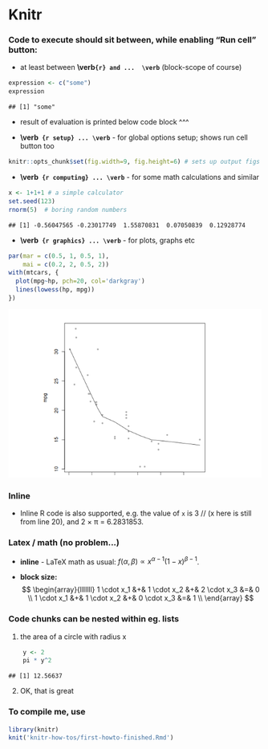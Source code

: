 # Knitr
### Code to execute should sit between, while enabling “Run cell” button:

* at least between **\verb`````{r} and ...  \verb`````** (block-scope of course)

``` r
expression <- c("some")
expression
```

```
## [1] "some"
```

* result of evaluation is printed below code block ^^^

* **\verb````` {r setup} ... \verb`````** - for global options setup; shows run cell button too

``` r
knitr::opts_chunk$set(fig.width=9, fig.height=6) # sets up output figs (8 x 6 '')
```

* **\verb````` {r computing} ... \verb`````** - for some math calculations and similar

``` r
x <- 1+1+1 # a simple calculator
set.seed(123)
rnorm(5)  # boring random numbers
```

```
## [1] -0.56047565 -0.23017749  1.55870831  0.07050839  0.12928774
```

* **\verb````` {r graphics} ... \verb`````**  - for plots, graphs etc

``` r
par(mar = c(0.5, 1, 0.5, 1),
    mai = c(0.2, 2, 0.5, 2))
with(mtcars, {
  plot(mpg~hp, pch=20, col='darkgray')
  lines(lowess(hp, mpg))
})
```

![plot of chunk graphics](figure/graphics-1.png)

### Inline

* Inline R code is also supported, e.g. the value of `x` is 3 // (x here is still from line 20), and 2 &times; &pi;
= 6.2831853.

### Latex / math (no problem...)

* **inline** - LaTeX math as usual: $f(\alpha, \beta) \propto x^{\alpha-1}(1-x)^{\beta-1}$.

* **block size:**
$$
\begin{array}{lllllll}
1 \cdot x_1 &+& 1 \cdot x_2 &+& 2 \cdot x_3  &=&  0 \\ 
1 \cdot x_1 &+& 1 \cdot x_2 &+& 0 \cdot x_3  &=&  1 \\ 
\end{array}
$$

### Code chunks can be nested within eg. lists
1. the area of a circle with radius x    

``` r
    y <- 2
    pi * y^2
```

```
## [1] 12.56637
```
2. OK, that is great

### To compile me, use

``` r
library(knitr)
knit('knitr-how-tos/first-howto-finished.Rmd')
```
